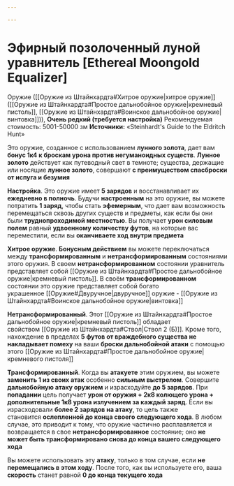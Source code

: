 ```yaml
---

---
```

# Эфирный позолоченный луной уравнитель [Ethereal Moongold Equalizer]

Оружие ([[Оружие из Штайнхардта#Хитрое оружие|хитрое оружие]] ([[Оружие из Штайнхардта#Простое дальнобойное оружие|кремневый пистоль]], [[Оружие из Штайнхардта#Воинское дальнобойное оружие|винтовка]])), **Очень редкий (требуется настройка)**
Рекомендуемая стоимость: 5001-50000 зм
**Источники:** «Steinhardt's Guide to the Eldritch Hunt»

Это оружие, созданное с использованием **лунного золота**, дает вам **бонус 1к4 к броскам урона против негуманоидных существ**. **Лунное золото** действует как путеводный свет в темноте; существа, держащие или носящие **лунное золото**, совершают **с преимуществом спасброски от испуга и безумия**

**Настройка**. Это оружие имеет **5 зарядов** и восстанавливает их **ежедневно в полночь**. Будучи **настроенным** на это оружие, вы можете потратить **1 заряд**, чтобы стать **эфемерным**, что дает вам возможность перемещаться сквозь других существ и предметы, как если бы они были **труднопроходимой местностью**. Вы получает **урон силовым полем** равный **удвоенному количеству футов**, на которые вас переместили, если вы **оканчиваете ход внутри предмета**

**Хитрое оружие**. **Бонусным действием** вы можете переключаться между **трансформированным** и **нетрансформированным** состояниями этого оружия. В своем **нетрансформированном** состоянии уравнитель представляет собой [[Оружие из Штайнхардта#Простое дальнобойное оружие|кремневый пистоль]]. В своём **трансформированном** состоянии это оружие представляет собой богато украшенное [[Оружие#Двуручное|двуручное]] оружие - [[Оружие из Штайнхардта#Воинское дальнобойное оружие|винтовка]]

**Нетрансформированный**. Этот [[Оружие из Штайнхардта#Простое дальнобойное оружие|кремневый пистоль]] обладает свойством [[Оружие из Штайнхардта#Ствол|Ствол 2 (Б)]]. Кроме того, нахождение в пределах **5 футов от враждебного существа не накладывает помеху** на ваши **броски дальнобойной атаки** с помощью этого [[Оружие из Штайнхардта#Простое дальнобойное оружие|кремневого пистоля]]

**Трансформированный**. Когда вы **атакуете** этим оружием, вы можете **заменить 1 из своих атак** особенно **сильным выстрелом**. Совершите **дальнобойную атаку оружием** и израсходуйте **до 5 зарядов**. При **попадании** цель получает **урон от оружия + 2к8 колющего урона + дополнительные 1к8 урона излучением за каждый заряд**. Если вы израсходовали **более 2 зарядов на атаку**, то цель также становится **ослепленной до конца своего следующего хода**. В любом случае, это приводит к тому, что оружие частично расплавляется и возвращается в свое **нетрансформированное** состояние; оно **не может быть трансформировано снова до конца вашего следующего хода**

Вы можете использовать эту **атаку**, только в том случае, если **не перемещались в этом ходу**. После того, как вы используете его, ваша **скорость** станет равной **0 до конца текущего хода**